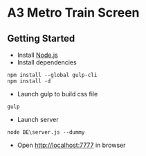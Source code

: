 # A3 Metro Train Screen

## Getting Started

* Install [Node.js](https://nodejs.org/)
* Install dependencies  
```
npm install --global gulp-cli
npm install -d
```
* Launch gulp to build css file
```
gulp
```
* Launch server
```
node BE\server.js --dummy
```
* Open [http://localhost:7777](http://localhost:7777) in browser
